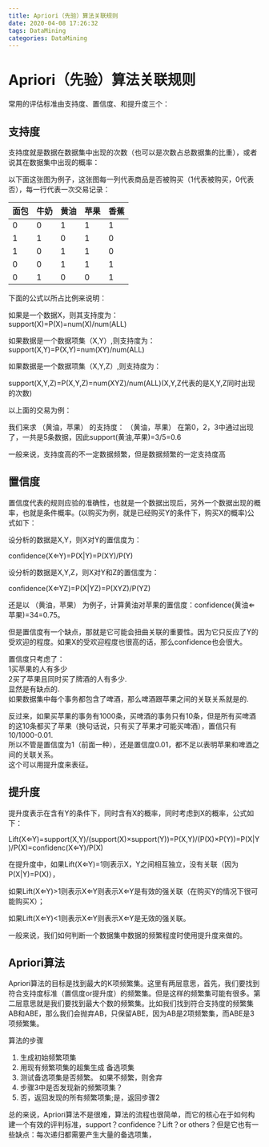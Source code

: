 ```yaml
---
title: Apriori（先验）算法关联规则
date: 2020-04-08 17:26:32
tags: DataMining
categories: DataMining
---
```


<!-- toc -->
# Apriori（先验）算法关联规则
常用的评估标准由支持度、置信度、和提升度三个：

<!--more-->

## 支持度
支持度就是数据在数据集中出现的次数（也可以是次数占总数据集的比重），或者说其在数据集中出现的概率：

以下面这张图为例子，这张图每一列代表商品是否被购买（1代表被购买，0代表否），每一行代表一次交易记录：

面包|牛奶|黄油|苹果|香蕉
-|-|-|-|-
0|0|1|1|1
1|1|0|1|0
1|0|1|1|0
0|0|1|1|1
0|1|0|0|1

下面的公式以所占比例来说明：

如果是一个数据X，则其支持度为：  
support(X)=P(X)=num(X)/num(ALL)

如果数据是一个数据项集（X,Y）,则支持度为：  
support(X,Y)=P(X,Y)=num(XY)/num(ALL)

如果数据是一个数据项集（X,Y,Z）,则支持度为：

support(X,Y,Z)=P(X,Y,Z)=num(XYZ)/num(ALL)(X,Y,Z代表的是X,Y,Z同时出现的次数)

以上面的交易为例：

我们来求 （黄油，苹果） 的支持度：
（黄油，苹果） 在第0，2，3中通过出现了，一共是5条数据，因此support(黄油,苹果)=3/5=0.6

一般来说，支持度高的不一定数据频繁，但是数据频繁的一定支持度高

## 置信度
置信度代表的规则应验的准确性，也就是一个数据出现后，另外一个数据出现的概率，也就是条件概率。(以购买为例，就是已经购买Y的条件下，购买X的概率)公式如下：

设分析的数据是X,Y，则X对Y的置信度为：

confidence(X⇐Y)=P(X|Y)=P(XY)/P(Y)

设分析的数据是X,Y,Z，则X对Y和Z的置信度为：

confidence(X⇐YZ)=P(X|YZ)=P(XYZ)/P(YZ)

还是以 （黄油，苹果） 为例子，计算黄油对苹果的置信度：confidence(黄油⇐苹果)=34=0.75。

但是置信度有一个缺点，那就是它可能会扭曲关联的重要性。因为它只反应了Y的受欢迎的程度。如果X的受欢迎程度也很高的话，那么confidence也会很大。

置信度只考虑了：  
1买苹果的人有多少  
2买了苹果且同时买了牌酒的人有多少.  
显然是有缺点的.  
如果数据集中每个事务都包含了啤酒，那么啤酒跟苹果之间的关联关系就是的.

反过来，如果买苹果的事务有1000条，买啤酒的事务只有10条，但是所有买啤酒的这10条都买了苹果（换句话说，只有买了苹果才可能买啤酒），置信只有10/1000-0.01.  
所以不管是置信度为1（前面一种），还是置信度0.01，都不足以表明苹果和啤酒之间的关联关系。  
这个可以用提升度来表征。

## 提升度
提升度表示在含有Y的条件下，同时含有X的概率，同时考虑到X的概率，公式如下：

Lift(X⇐Y)=support(X,Y)/(support(X)×support(Y))=P(X,Y)/(P(X)×P(Y))=P(X|Y)/P(X)=confidenc(X⇐Y)/P(X)

在提升度中，如果Lift(X⇐Y)=1则表示X，Y之间相互独立，没有关联（因为P(X|Y)=P(X)），

如果Lift(X⇐Y)>1则表示X⇐Y则表示X⇐Y是有效的强关联（在购买Y的情况下很可能购买X）；

如果Lift(X⇐Y)<1则表示X⇐Y则表示X⇐Y是无效的强关联。

一般来说，我们如何判断一个数据集中数据的频繁程度时使用提升度来做的。

## Apriori算法 
Apriori算法的目标是找到最大的K项频繁集。这里有两层意思，首先，我们要找到符合支持度标准（置信度or提升度）的频繁集。但是这样的频繁集可能有很多。第二层意思就是我们要找到最大个数的频繁集。比如我们找到符合支持度的频繁集AB和ABE，那么我们会抛弃AB，只保留ABE，因为AB是2项频繁集，而ABE是3项频繁集。

算法的步骤
1. 生成初始频繁项集
2. 用现有频繁项集的超集生成
备选项集
3. 测试备选项集是否频繁。
如果不频繁，则舍弃
4. 步骤3中是否发现新的频繁项集？
5. 否，返回发现的所有频繁项集;是，返回步骤2

总的来说，Apriori算法不是很难，算法的流程也很简单，而它的核心在于如何构建一个有效的评判标准，support？confidence？Lift？or others？但是它也有一些缺点：每次递归都需要产生大量的备选项集，